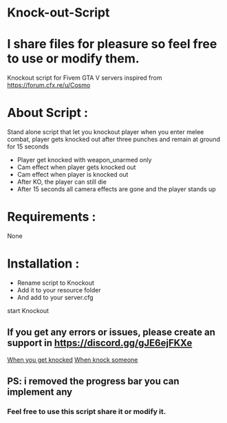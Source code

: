 # Knock-out-Script

# I share files for pleasure so feel free to use or modify them.

Knockout script for Fivem GTA V servers
inspired from https://forum.cfx.re/u/Cosmo


# About Script :

Stand alone script that let you knockout player when you enter melee combat, player gets knocked out after three punches and remain at ground for 15 seconds
* Player get knocked with weapon_unarmed only
* Cam effect when player gets knocked out
* Cam effect when player is knocked out
* After KO, the player can still die
* After 15 seconds all camera effects are gone and the player stands up

# Requirements :

None

# Installation :

* Rename script to Knockout
* Add it to your resource folder
* And add to your server.cfg

start Knockout 

## If you get any errors or issues, please create an support in https://discord.gg/gJE6ejFKXe

[When you get knocked](https://youtu.be/rgFmN-q2Eas)
[When knock someone](https://youtu.be/LgmAvoq3EI0)

## PS: i removed the progress bar you can implement any

### Feel free to use this script share it or modify it.
